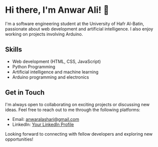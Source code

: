 # Hi there, I'm Anwar Ali! 👋

I'm a software engineering student at the University of Hafr Al-Batin, passionate about web development and artificial intelligence. I also enjoy working on projects involving Arduino. 



## Skills

- Web development (HTML, CSS, JavaScript)
- Python Programming
- Artificial intelligence and machine learning
- Arduino programming and electronics

## Get in Touch

I'm always open to collaborating on exciting projects or discussing new ideas. Feel free to reach out to me through the following platforms:

- Email: anwaralashari@gmail.com
- LinkedIn: [Your LinkedIn Profile]([https://www.linkedin.com/in/your-username](https://www.linkedin.com/in/anwar-al-ashari-681297247/))


Looking forward to connecting with fellow developers and exploring new opportunities!


